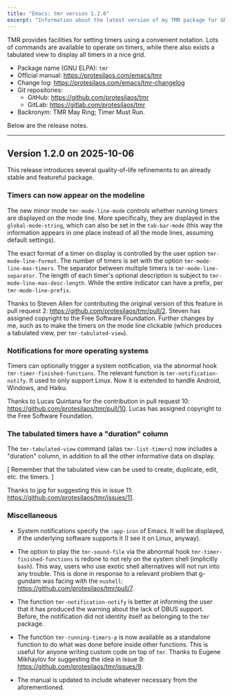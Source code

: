 ```yaml
---
title: "Emacs: tmr version 1.2.0"
excerpt: "Information about the latest version of my TMR package for GNU Emacs."
---
```


TMR provides facilities for setting timers using a convenient
notation. Lots of commands are available to operate on timers, while
there also exists a tabulated view to display all timers in a nice
grid.

+ Package name (GNU ELPA): `tmr`
+ Official manual: <https://protesilaos.com/emacs/tmr>
+ Change log: <https://protesilaos.com/emacs/tmr-changelog>
+ Git repositories:
  + GitHub: <https://github.com/protesilaos/tmr>
  + GitLab: <https://gitlab.com/protesilaos/tmr>
+ Backronym: TMR May Ring; Timer Must Run.

Below are the release notes.

* * *


## Version 1.2.0 on 2025-10-06

This release introduces several quality-of-life refinements to an
already stable and featureful package.


### Timers can now appear on the modeline

The new minor mode `tmr-mode-line-mode` controls whether running
timers are displayed on the mode line. More specifically, they are
displayed in the `global-mode-string`, which can also be set in the
`tab-bar-mode` (this way the information appears in one place instead
of all the mode lines, assuming default settings).

The exact format of a timer on display is controlled by the user
option `tmr-mode-line-format`. The number of timers is set with the
option `tmr-mode-line-max-timers`. The separator between multiple
timers is `tmr-mode-line-separator`. The length of each timer's
optional description is subject to `tmr-mode-line-max-desc-length`.
While the entire indicator can have a prefix, per `tmr-mode-line-prefix`.

Thanks to Steven Allen for contributing the original version of this
feature in pull request 2: <https://github.com/protesilaos/tmr/pull/2>.
Steven has assigned copyright to the Free Software Foundation. Further
changes by me, such as to make the timers on the mode line clickable
(which produces a tabulated view, per `tmr-tabulated-view`).


### Notifications for more operating systems

Timers can optionally trigger a system notification, via the abnormal
hook `tmr-timer-finished-functions`. The relevant function is
`tmr-notification-notify`. It used to only support Linux. Now it is
extended to handle Android, Windows, and Haiku.

Thanks to Lucas Quintana for the contribution in pull request 10:
<https://github.com/protesilaos/tmr/pull/10>. Lucas has assigned
copyright to the Free Software Foundation.


### The tabulated timers have a "duration" column

The `tmr-tabulated-view` command (alias `tmr-list-timers`) now
includes a "duration" column, in addition to all the other informative
data on display.

[ Remember that the tabulated view can be used to create, duplicate,
  edit, etc. the timers. ]

Thanks to jpg for suggesting this in issue 11:
<https://github.com/protesilaos/tmr/issues/11>.


### Miscellaneous

-   System notifications specify the `:app-icon` of Emacs. It will be
    displayed, if the underlying software supports it (I see it on
    Linux, anyway).

-   The option to play the `tmr-sound-file` via the abnormal hook
    `tmr-timer-finished-functions` is redone to not rely on the system
    shell (implicitly `bash`). This way, users who use exotic shell
    alternatives will not run into any trouble. This is done in response
    to a relevant problem that g-gundam was facing with the `nushell`:
    <https://github.com/protesilaos/tmr/pull/7>.

-   The function `tmr-notification-notify` is better at informing the
    user that it has produced the warning about the lack of DBUS
    support. Before, the notification did not identity itself as
    belonging to the `tmr` package.

-   The function `tmr-running-timers-p` is now available as a standalone
    function to do what was done before inside other functions. This is
    useful for anyone writing custom code on top of `tmr`. Thanks to
    Eugene Mikhaylov for suggesting the idea in issue 9:
    <https://github.com/protesilaos/tmr/issues/9>.

-   The manual is updated to include whatever necessary from the
    aforementioned.
